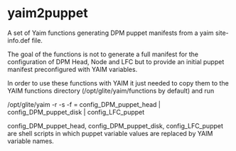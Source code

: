 yaim2puppet
===========

A set of Yaim functions generating DPM puppet manifests from a yaim site-info.def file.

The goal of the functions is not to generate a full manifest for the configuration of DPM Head, Node and LFC but to provide an initial puppet manifest preconfigured with YAIM variables.

In order to use these functions with YAIM  it just needed to copy them to the YAIM functions directory (/opt/glite/yaim/functions by default) and run

/opt/glite/yaim -r -s <path to site-info.def file> -f <function>
<function> = config_DPM_puppet_head | config_DPM_puppet_disk | config_LFC_puppet

config_DPM_puppet_head, config_DPM_puppet_disk, config_LFC_puppet are shell scripts in which puppet variable values are replaced by YAIM variable names.






